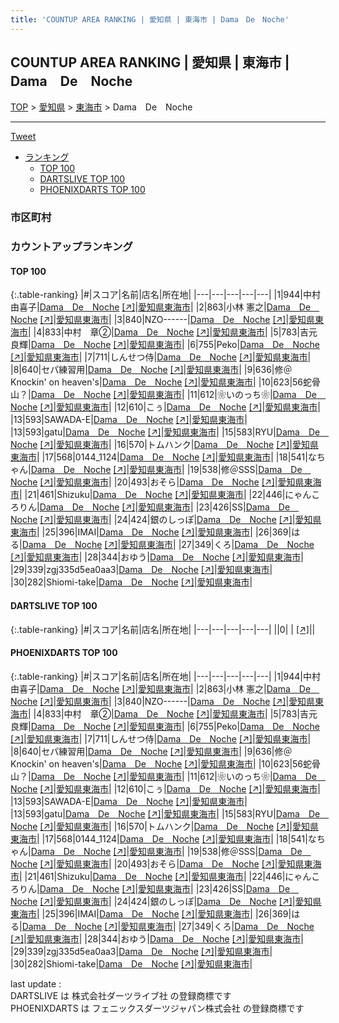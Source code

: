 ```yaml
---
title: 'COUNTUP AREA RANKING | 愛知県 | 東海市 | Dama　De　Noche'
---
```

## COUNTUP AREA RANKING | 愛知県 | 東海市 | Dama　De　Noche

[TOP](/darts/rank/) > [愛知県](/darts/rank/愛知県/) > [東海市](/darts/rank/愛知県/東海市/) > Dama　De　Noche

___

<a href="https://twitter.com/share?ref_src=twsrc%5Etfw" data-text="COUNTUP AREA RANKING | 愛知県東海市Dama　De　Noche" class="twitter-share-button" data-hashtags="DARTSLIVE,PHOENIXDARTS,darts,ダーツ" data-show-count="false">Tweet</a>

* [ランキング](#カウントアップランキング)
    * [TOP 100](#top-100)
    * [DARTSLIVE TOP 100](#dartslive-top-100)
    * [PHOENIXDARTS TOP 100](#phoenixdarts-top-100)

### 市区町村

<ul>

</ul>

### カウントアップランキング

#### TOP 100



{:.table-ranking}
|#|スコア|名前|店名|所在地|
|---|---|---|---|---|
|1|944|<span class="rank-name-pd">中村由喜子</span>|<a href="/darts/rank/shops/89949.html">Dama　De　Noche</a> <a href="https://vs.phoenixdarts.com/jp/shop/shopDetailInfo/s_89949?s_seq=89949">[↗]</a>|<a href="/darts/rank/愛知県/東海市">愛知県東海市</a>|
|2|863|<span class="rank-name-pd">小林 憲之</span>|<a href="/darts/rank/shops/89949.html">Dama　De　Noche</a> <a href="https://vs.phoenixdarts.com/jp/shop/shopDetailInfo/s_89949?s_seq=89949">[↗]</a>|<a href="/darts/rank/愛知県/東海市">愛知県東海市</a>|
|3|840|<span class="rank-name-pd">NZO------</span>|<a href="/darts/rank/shops/89949.html">Dama　De　Noche</a> <a href="https://vs.phoenixdarts.com/jp/shop/shopDetailInfo/s_89949?s_seq=89949">[↗]</a>|<a href="/darts/rank/愛知県/東海市">愛知県東海市</a>|
|4|833|<span class="rank-name-pd">中村　章②</span>|<a href="/darts/rank/shops/89949.html">Dama　De　Noche</a> <a href="https://vs.phoenixdarts.com/jp/shop/shopDetailInfo/s_89949?s_seq=89949">[↗]</a>|<a href="/darts/rank/愛知県/東海市">愛知県東海市</a>|
|5|783|<span class="rank-name-pd">吉元 良輝</span>|<a href="/darts/rank/shops/89949.html">Dama　De　Noche</a> <a href="https://vs.phoenixdarts.com/jp/shop/shopDetailInfo/s_89949?s_seq=89949">[↗]</a>|<a href="/darts/rank/愛知県/東海市">愛知県東海市</a>|
|6|755|<span class="rank-name-pd">Peko</span>|<a href="/darts/rank/shops/89949.html">Dama　De　Noche</a> <a href="https://vs.phoenixdarts.com/jp/shop/shopDetailInfo/s_89949?s_seq=89949">[↗]</a>|<a href="/darts/rank/愛知県/東海市">愛知県東海市</a>|
|7|711|<span class="rank-name-pd">しんせつ侍</span>|<a href="/darts/rank/shops/89949.html">Dama　De　Noche</a> <a href="https://vs.phoenixdarts.com/jp/shop/shopDetailInfo/s_89949?s_seq=89949">[↗]</a>|<a href="/darts/rank/愛知県/東海市">愛知県東海市</a>|
|8|640|<span class="rank-name-pd">セパ練習用</span>|<a href="/darts/rank/shops/89949.html">Dama　De　Noche</a> <a href="https://vs.phoenixdarts.com/jp/shop/shopDetailInfo/s_89949?s_seq=89949">[↗]</a>|<a href="/darts/rank/愛知県/東海市">愛知県東海市</a>|
|9|636|<span class="rank-name-pd">修＠Knockin&#x27; on heaven&#x27;s</span>|<a href="/darts/rank/shops/89949.html">Dama　De　Noche</a> <a href="https://vs.phoenixdarts.com/jp/shop/shopDetailInfo/s_89949?s_seq=89949">[↗]</a>|<a href="/darts/rank/愛知県/東海市">愛知県東海市</a>|
|10|623|<span class="rank-name-pd">56蛇骨山？</span>|<a href="/darts/rank/shops/89949.html">Dama　De　Noche</a> <a href="https://vs.phoenixdarts.com/jp/shop/shopDetailInfo/s_89949?s_seq=89949">[↗]</a>|<a href="/darts/rank/愛知県/東海市">愛知県東海市</a>|
|11|612|<span class="rank-name-pd">❀いのっち❀</span>|<a href="/darts/rank/shops/89949.html">Dama　De　Noche</a> <a href="https://vs.phoenixdarts.com/jp/shop/shopDetailInfo/s_89949?s_seq=89949">[↗]</a>|<a href="/darts/rank/愛知県/東海市">愛知県東海市</a>|
|12|610|<span class="rank-name-pd">こぅ</span>|<a href="/darts/rank/shops/89949.html">Dama　De　Noche</a> <a href="https://vs.phoenixdarts.com/jp/shop/shopDetailInfo/s_89949?s_seq=89949">[↗]</a>|<a href="/darts/rank/愛知県/東海市">愛知県東海市</a>|
|13|593|<span class="rank-name-pd">SAWADA-E</span>|<a href="/darts/rank/shops/89949.html">Dama　De　Noche</a> <a href="https://vs.phoenixdarts.com/jp/shop/shopDetailInfo/s_89949?s_seq=89949">[↗]</a>|<a href="/darts/rank/愛知県/東海市">愛知県東海市</a>|
|13|593|<span class="rank-name-pd">gatu</span>|<a href="/darts/rank/shops/89949.html">Dama　De　Noche</a> <a href="https://vs.phoenixdarts.com/jp/shop/shopDetailInfo/s_89949?s_seq=89949">[↗]</a>|<a href="/darts/rank/愛知県/東海市">愛知県東海市</a>|
|15|583|<span class="rank-name-pd">RYU</span>|<a href="/darts/rank/shops/89949.html">Dama　De　Noche</a> <a href="https://vs.phoenixdarts.com/jp/shop/shopDetailInfo/s_89949?s_seq=89949">[↗]</a>|<a href="/darts/rank/愛知県/東海市">愛知県東海市</a>|
|16|570|<span class="rank-name-pd">トムハンク</span>|<a href="/darts/rank/shops/89949.html">Dama　De　Noche</a> <a href="https://vs.phoenixdarts.com/jp/shop/shopDetailInfo/s_89949?s_seq=89949">[↗]</a>|<a href="/darts/rank/愛知県/東海市">愛知県東海市</a>|
|17|568|<span class="rank-name-pd">0144_1124</span>|<a href="/darts/rank/shops/89949.html">Dama　De　Noche</a> <a href="https://vs.phoenixdarts.com/jp/shop/shopDetailInfo/s_89949?s_seq=89949">[↗]</a>|<a href="/darts/rank/愛知県/東海市">愛知県東海市</a>|
|18|541|<span class="rank-name-pd">なちゃん</span>|<a href="/darts/rank/shops/89949.html">Dama　De　Noche</a> <a href="https://vs.phoenixdarts.com/jp/shop/shopDetailInfo/s_89949?s_seq=89949">[↗]</a>|<a href="/darts/rank/愛知県/東海市">愛知県東海市</a>|
|19|538|<span class="rank-name-pd">修＠SSS</span>|<a href="/darts/rank/shops/89949.html">Dama　De　Noche</a> <a href="https://vs.phoenixdarts.com/jp/shop/shopDetailInfo/s_89949?s_seq=89949">[↗]</a>|<a href="/darts/rank/愛知県/東海市">愛知県東海市</a>|
|20|493|<span class="rank-name-pd">おそら</span>|<a href="/darts/rank/shops/89949.html">Dama　De　Noche</a> <a href="https://vs.phoenixdarts.com/jp/shop/shopDetailInfo/s_89949?s_seq=89949">[↗]</a>|<a href="/darts/rank/愛知県/東海市">愛知県東海市</a>|
|21|461|<span class="rank-name-pd">Shizuku</span>|<a href="/darts/rank/shops/89949.html">Dama　De　Noche</a> <a href="https://vs.phoenixdarts.com/jp/shop/shopDetailInfo/s_89949?s_seq=89949">[↗]</a>|<a href="/darts/rank/愛知県/東海市">愛知県東海市</a>|
|22|446|<span class="rank-name-pd">にゃんころりん</span>|<a href="/darts/rank/shops/89949.html">Dama　De　Noche</a> <a href="https://vs.phoenixdarts.com/jp/shop/shopDetailInfo/s_89949?s_seq=89949">[↗]</a>|<a href="/darts/rank/愛知県/東海市">愛知県東海市</a>|
|23|426|<span class="rank-name-pd">SS</span>|<a href="/darts/rank/shops/89949.html">Dama　De　Noche</a> <a href="https://vs.phoenixdarts.com/jp/shop/shopDetailInfo/s_89949?s_seq=89949">[↗]</a>|<a href="/darts/rank/愛知県/東海市">愛知県東海市</a>|
|24|424|<span class="rank-name-pd">銀のしっぽ</span>|<a href="/darts/rank/shops/89949.html">Dama　De　Noche</a> <a href="https://vs.phoenixdarts.com/jp/shop/shopDetailInfo/s_89949?s_seq=89949">[↗]</a>|<a href="/darts/rank/愛知県/東海市">愛知県東海市</a>|
|25|396|<span class="rank-name-pd">IMAI</span>|<a href="/darts/rank/shops/89949.html">Dama　De　Noche</a> <a href="https://vs.phoenixdarts.com/jp/shop/shopDetailInfo/s_89949?s_seq=89949">[↗]</a>|<a href="/darts/rank/愛知県/東海市">愛知県東海市</a>|
|26|369|<span class="rank-name-pd">はる</span>|<a href="/darts/rank/shops/89949.html">Dama　De　Noche</a> <a href="https://vs.phoenixdarts.com/jp/shop/shopDetailInfo/s_89949?s_seq=89949">[↗]</a>|<a href="/darts/rank/愛知県/東海市">愛知県東海市</a>|
|27|349|<span class="rank-name-pd">くろ</span>|<a href="/darts/rank/shops/89949.html">Dama　De　Noche</a> <a href="https://vs.phoenixdarts.com/jp/shop/shopDetailInfo/s_89949?s_seq=89949">[↗]</a>|<a href="/darts/rank/愛知県/東海市">愛知県東海市</a>|
|28|344|<span class="rank-name-pd">おゆう</span>|<a href="/darts/rank/shops/89949.html">Dama　De　Noche</a> <a href="https://vs.phoenixdarts.com/jp/shop/shopDetailInfo/s_89949?s_seq=89949">[↗]</a>|<a href="/darts/rank/愛知県/東海市">愛知県東海市</a>|
|29|339|<span class="rank-name-pd">zgj335d5ea0aa3</span>|<a href="/darts/rank/shops/89949.html">Dama　De　Noche</a> <a href="https://vs.phoenixdarts.com/jp/shop/shopDetailInfo/s_89949?s_seq=89949">[↗]</a>|<a href="/darts/rank/愛知県/東海市">愛知県東海市</a>|
|30|282|<span class="rank-name-pd">Shiomi-take</span>|<a href="/darts/rank/shops/89949.html">Dama　De　Noche</a> <a href="https://vs.phoenixdarts.com/jp/shop/shopDetailInfo/s_89949?s_seq=89949">[↗]</a>|<a href="/darts/rank/愛知県/東海市">愛知県東海市</a>|


#### DARTSLIVE TOP 100



{:.table-ranking}
|#|スコア|名前|店名|所在地|
|---|---|---|---|---|
||0|<span class="rank-name-dl"> </span>|<a href="/darts/rank/shops/.html"></a> <a href="">[↗]</a>|<a href="/darts/rank//"></a>|


#### PHOENIXDARTS TOP 100



{:.table-ranking}
|#|スコア|名前|店名|所在地|
|---|---|---|---|---|
|1|944|<span class="rank-name-pd">中村由喜子</span>|<a href="/darts/rank/shops/89949.html">Dama　De　Noche</a> <a href="https://vs.phoenixdarts.com/jp/shop/shopDetailInfo/s_89949?s_seq=89949">[↗]</a>|<a href="/darts/rank/愛知県/東海市">愛知県東海市</a>|
|2|863|<span class="rank-name-pd">小林 憲之</span>|<a href="/darts/rank/shops/89949.html">Dama　De　Noche</a> <a href="https://vs.phoenixdarts.com/jp/shop/shopDetailInfo/s_89949?s_seq=89949">[↗]</a>|<a href="/darts/rank/愛知県/東海市">愛知県東海市</a>|
|3|840|<span class="rank-name-pd">NZO------</span>|<a href="/darts/rank/shops/89949.html">Dama　De　Noche</a> <a href="https://vs.phoenixdarts.com/jp/shop/shopDetailInfo/s_89949?s_seq=89949">[↗]</a>|<a href="/darts/rank/愛知県/東海市">愛知県東海市</a>|
|4|833|<span class="rank-name-pd">中村　章②</span>|<a href="/darts/rank/shops/89949.html">Dama　De　Noche</a> <a href="https://vs.phoenixdarts.com/jp/shop/shopDetailInfo/s_89949?s_seq=89949">[↗]</a>|<a href="/darts/rank/愛知県/東海市">愛知県東海市</a>|
|5|783|<span class="rank-name-pd">吉元 良輝</span>|<a href="/darts/rank/shops/89949.html">Dama　De　Noche</a> <a href="https://vs.phoenixdarts.com/jp/shop/shopDetailInfo/s_89949?s_seq=89949">[↗]</a>|<a href="/darts/rank/愛知県/東海市">愛知県東海市</a>|
|6|755|<span class="rank-name-pd">Peko</span>|<a href="/darts/rank/shops/89949.html">Dama　De　Noche</a> <a href="https://vs.phoenixdarts.com/jp/shop/shopDetailInfo/s_89949?s_seq=89949">[↗]</a>|<a href="/darts/rank/愛知県/東海市">愛知県東海市</a>|
|7|711|<span class="rank-name-pd">しんせつ侍</span>|<a href="/darts/rank/shops/89949.html">Dama　De　Noche</a> <a href="https://vs.phoenixdarts.com/jp/shop/shopDetailInfo/s_89949?s_seq=89949">[↗]</a>|<a href="/darts/rank/愛知県/東海市">愛知県東海市</a>|
|8|640|<span class="rank-name-pd">セパ練習用</span>|<a href="/darts/rank/shops/89949.html">Dama　De　Noche</a> <a href="https://vs.phoenixdarts.com/jp/shop/shopDetailInfo/s_89949?s_seq=89949">[↗]</a>|<a href="/darts/rank/愛知県/東海市">愛知県東海市</a>|
|9|636|<span class="rank-name-pd">修＠Knockin&#x27; on heaven&#x27;s</span>|<a href="/darts/rank/shops/89949.html">Dama　De　Noche</a> <a href="https://vs.phoenixdarts.com/jp/shop/shopDetailInfo/s_89949?s_seq=89949">[↗]</a>|<a href="/darts/rank/愛知県/東海市">愛知県東海市</a>|
|10|623|<span class="rank-name-pd">56蛇骨山？</span>|<a href="/darts/rank/shops/89949.html">Dama　De　Noche</a> <a href="https://vs.phoenixdarts.com/jp/shop/shopDetailInfo/s_89949?s_seq=89949">[↗]</a>|<a href="/darts/rank/愛知県/東海市">愛知県東海市</a>|
|11|612|<span class="rank-name-pd">❀いのっち❀</span>|<a href="/darts/rank/shops/89949.html">Dama　De　Noche</a> <a href="https://vs.phoenixdarts.com/jp/shop/shopDetailInfo/s_89949?s_seq=89949">[↗]</a>|<a href="/darts/rank/愛知県/東海市">愛知県東海市</a>|
|12|610|<span class="rank-name-pd">こぅ</span>|<a href="/darts/rank/shops/89949.html">Dama　De　Noche</a> <a href="https://vs.phoenixdarts.com/jp/shop/shopDetailInfo/s_89949?s_seq=89949">[↗]</a>|<a href="/darts/rank/愛知県/東海市">愛知県東海市</a>|
|13|593|<span class="rank-name-pd">SAWADA-E</span>|<a href="/darts/rank/shops/89949.html">Dama　De　Noche</a> <a href="https://vs.phoenixdarts.com/jp/shop/shopDetailInfo/s_89949?s_seq=89949">[↗]</a>|<a href="/darts/rank/愛知県/東海市">愛知県東海市</a>|
|13|593|<span class="rank-name-pd">gatu</span>|<a href="/darts/rank/shops/89949.html">Dama　De　Noche</a> <a href="https://vs.phoenixdarts.com/jp/shop/shopDetailInfo/s_89949?s_seq=89949">[↗]</a>|<a href="/darts/rank/愛知県/東海市">愛知県東海市</a>|
|15|583|<span class="rank-name-pd">RYU</span>|<a href="/darts/rank/shops/89949.html">Dama　De　Noche</a> <a href="https://vs.phoenixdarts.com/jp/shop/shopDetailInfo/s_89949?s_seq=89949">[↗]</a>|<a href="/darts/rank/愛知県/東海市">愛知県東海市</a>|
|16|570|<span class="rank-name-pd">トムハンク</span>|<a href="/darts/rank/shops/89949.html">Dama　De　Noche</a> <a href="https://vs.phoenixdarts.com/jp/shop/shopDetailInfo/s_89949?s_seq=89949">[↗]</a>|<a href="/darts/rank/愛知県/東海市">愛知県東海市</a>|
|17|568|<span class="rank-name-pd">0144_1124</span>|<a href="/darts/rank/shops/89949.html">Dama　De　Noche</a> <a href="https://vs.phoenixdarts.com/jp/shop/shopDetailInfo/s_89949?s_seq=89949">[↗]</a>|<a href="/darts/rank/愛知県/東海市">愛知県東海市</a>|
|18|541|<span class="rank-name-pd">なちゃん</span>|<a href="/darts/rank/shops/89949.html">Dama　De　Noche</a> <a href="https://vs.phoenixdarts.com/jp/shop/shopDetailInfo/s_89949?s_seq=89949">[↗]</a>|<a href="/darts/rank/愛知県/東海市">愛知県東海市</a>|
|19|538|<span class="rank-name-pd">修＠SSS</span>|<a href="/darts/rank/shops/89949.html">Dama　De　Noche</a> <a href="https://vs.phoenixdarts.com/jp/shop/shopDetailInfo/s_89949?s_seq=89949">[↗]</a>|<a href="/darts/rank/愛知県/東海市">愛知県東海市</a>|
|20|493|<span class="rank-name-pd">おそら</span>|<a href="/darts/rank/shops/89949.html">Dama　De　Noche</a> <a href="https://vs.phoenixdarts.com/jp/shop/shopDetailInfo/s_89949?s_seq=89949">[↗]</a>|<a href="/darts/rank/愛知県/東海市">愛知県東海市</a>|
|21|461|<span class="rank-name-pd">Shizuku</span>|<a href="/darts/rank/shops/89949.html">Dama　De　Noche</a> <a href="https://vs.phoenixdarts.com/jp/shop/shopDetailInfo/s_89949?s_seq=89949">[↗]</a>|<a href="/darts/rank/愛知県/東海市">愛知県東海市</a>|
|22|446|<span class="rank-name-pd">にゃんころりん</span>|<a href="/darts/rank/shops/89949.html">Dama　De　Noche</a> <a href="https://vs.phoenixdarts.com/jp/shop/shopDetailInfo/s_89949?s_seq=89949">[↗]</a>|<a href="/darts/rank/愛知県/東海市">愛知県東海市</a>|
|23|426|<span class="rank-name-pd">SS</span>|<a href="/darts/rank/shops/89949.html">Dama　De　Noche</a> <a href="https://vs.phoenixdarts.com/jp/shop/shopDetailInfo/s_89949?s_seq=89949">[↗]</a>|<a href="/darts/rank/愛知県/東海市">愛知県東海市</a>|
|24|424|<span class="rank-name-pd">銀のしっぽ</span>|<a href="/darts/rank/shops/89949.html">Dama　De　Noche</a> <a href="https://vs.phoenixdarts.com/jp/shop/shopDetailInfo/s_89949?s_seq=89949">[↗]</a>|<a href="/darts/rank/愛知県/東海市">愛知県東海市</a>|
|25|396|<span class="rank-name-pd">IMAI</span>|<a href="/darts/rank/shops/89949.html">Dama　De　Noche</a> <a href="https://vs.phoenixdarts.com/jp/shop/shopDetailInfo/s_89949?s_seq=89949">[↗]</a>|<a href="/darts/rank/愛知県/東海市">愛知県東海市</a>|
|26|369|<span class="rank-name-pd">はる</span>|<a href="/darts/rank/shops/89949.html">Dama　De　Noche</a> <a href="https://vs.phoenixdarts.com/jp/shop/shopDetailInfo/s_89949?s_seq=89949">[↗]</a>|<a href="/darts/rank/愛知県/東海市">愛知県東海市</a>|
|27|349|<span class="rank-name-pd">くろ</span>|<a href="/darts/rank/shops/89949.html">Dama　De　Noche</a> <a href="https://vs.phoenixdarts.com/jp/shop/shopDetailInfo/s_89949?s_seq=89949">[↗]</a>|<a href="/darts/rank/愛知県/東海市">愛知県東海市</a>|
|28|344|<span class="rank-name-pd">おゆう</span>|<a href="/darts/rank/shops/89949.html">Dama　De　Noche</a> <a href="https://vs.phoenixdarts.com/jp/shop/shopDetailInfo/s_89949?s_seq=89949">[↗]</a>|<a href="/darts/rank/愛知県/東海市">愛知県東海市</a>|
|29|339|<span class="rank-name-pd">zgj335d5ea0aa3</span>|<a href="/darts/rank/shops/89949.html">Dama　De　Noche</a> <a href="https://vs.phoenixdarts.com/jp/shop/shopDetailInfo/s_89949?s_seq=89949">[↗]</a>|<a href="/darts/rank/愛知県/東海市">愛知県東海市</a>|
|30|282|<span class="rank-name-pd">Shiomi-take</span>|<a href="/darts/rank/shops/89949.html">Dama　De　Noche</a> <a href="https://vs.phoenixdarts.com/jp/shop/shopDetailInfo/s_89949?s_seq=89949">[↗]</a>|<a href="/darts/rank/愛知県/東海市">愛知県東海市</a>|


<div class="footer border-top border-gray-light mt-5 pt-3 text-right text-gray">
    last update : <span style="font-weight: italic" id="foot_last_modified"></span><br />
    DARTSLIVE は 株式会社ダーツライブ社 の登録商標です<br />
    PHOENIXDARTS は フェニックスダーツジャパン株式会社 の登録商標です<br />
</div>

<script src="https://cdnjs.cloudflare.com/ajax/libs/jquery.tablesorter/2.31.3/js/jquery.tablesorter.min.js" integrity="sha512-qzgd5cYSZcosqpzpn7zF2ZId8f/8CHmFKZ8j7mU4OUXTNRd5g+ZHBPsgKEwoqxCtdQvExE5LprwwPAgoicguNg==" crossorigin="anonymous" referrerpolicy="no-referrer"></script>
<link rel="stylesheet" href="https://cdnjs.cloudflare.com/ajax/libs/jquery.tablesorter/2.31.3/css/theme.default.min.css" integrity="sha512-wghhOJkjQX0Lh3NSWvNKeZ0ZpNn+SPVXX1Qyc9OCaogADktxrBiBdKGDoqVUOyhStvMBmJQ8ZdMHiR3wuEq8+w==" crossorigin="anonymous" referrerpolicy="no-referrer" />
<script>
$(function() {
    $(".table-ranking").tablesorter({sortList:[[0, 0]]});
    $("#foot_last_modified").text(formatDate(new Date(document.lastModified), 'yyyy-MM-dd HH:mm:ss'));
});
</script>

<script async src="https://platform.twitter.com/widgets.js" charset="utf-8"></script>